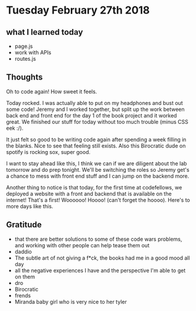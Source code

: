 # Tuesday February 27th 2018

## what I learned today
* page.js
* work with APIs
* routes.js

## Thoughts
Oh to code again! How sweet it feels.

Today rocked. I was actually able to put on my headphones and bust out some code! Jeremy and I worked together, but split up the work between back end and front end for the day 1 of the book project and it worked great. We finished our stuff for today without too much trouble (minus CSS eek :/).

It just felt so good to be writing code again after spending a week filling in the blanks. Nice to see that feeling still exists. Also this Birocratic dude on spotify is rocking sox, super good.

I want to stay ahead like this, I think we can if we are diligent about the lab tomorrow and do prep tonight. We'll be switching the roles so Jeremy get's a chance to mess with front end stuff and I can jump on the backend more.

Another thing to notice is that today, for the first time at codefellows, we deployed a website with a front and backend that is available on the internet! That's a first! Woooooo! Hoooo! (can't forget the hoooo). Here's to more days like this.

## Gratitude
* that there are better solutions to some of these code wars problems, and working with other people can help tease them out
* daddio
* The subtle art of not giving a f*ck, the books had me in a good mood all day
* all the negative experiences I have and the perspective I'm able to get on them
* dro
* Birocratic
* frends
* Miranda baby girl who is very nice to her tyler